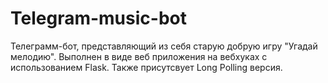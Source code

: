 # Telegram-music-bot
Телеграмм-бот, представляющий из себя старую добрую игру "Угадай мелодию".
Выполнен в виде веб приложения на вебхуках с использованием Flask.
Также присутсвует Long Polling версия.
